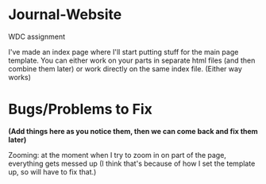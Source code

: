 # Journal-Website
WDC assignment

I've made an index page where I'll start putting stuff for the main page template. You can either work on your parts in separate html files (and then combine them later) or work directly on the same index file. (Either way works)

# Bugs/Problems to Fix
<strong> (Add things here as you notice them, then we can come back and fix them later) </strong>

Zooming: at the moment when I try to zoom in on part of the page, everything gets messed up (I think that's because of how I set the template up, so will have to fix that.)



